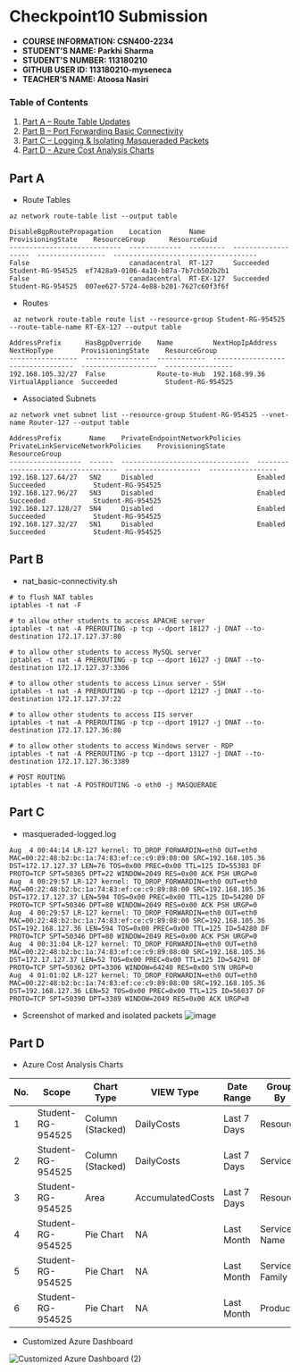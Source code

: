 # Checkpoint10 Submission

- **COURSE INFORMATION: CSN400-2234**
- **STUDENT’S NAME: Parkhi Sharma**
- **STUDENT'S NUMBER: 113180210**
- **GITHUB USER ID: 113180210-myseneca**
- **TEACHER’S NAME: Atoosa Nasiri**

### Table of Contents

1. [Part A – Route Table Updates](#part-a)
2. [Part B – Port Forwarding Basic Connectivity](#part-b)
3. [Part C – Logging & Isolating Masqueraded Packets](#part-c)
4. [Part D - Azure Cost Analysis Charts](#part-d)

## Part A

- Route Tables
```
az network route-table list --output table 
```
```
DisableBgpRoutePropagation    Location       Name       ProvisioningState    ResourceGroup      ResourceGuid
----------------------------  -------------  ---------  -------------------  -----------------  ------------------------------------
False                         canadacentral  RT-127     Succeeded            Student-RG-954525  ef7428a9-0106-4a10-b87a-7b7cb502b2b1
False                         canadacentral  RT-EX-127  Succeeded            Student-RG-954525  007ee627-5724-4e88-b201-7627c60f3f6f
```

- Routes
```
 az network route-table route list --resource-group Student-RG-954525 --route-table-name RT-EX-127 --output table 
```
```
AddressPrefix      HasBgpOverride    Name          NextHopIpAddress    NextHopType       ProvisioningState    ResourceGroup
-----------------  ----------------  ------------  ------------------  ----------------  -------------------  -----------------
192.168.105.32/27  False             Route-to-Hub  192.168.99.36       VirtualAppliance  Succeeded            Student-RG-954525
```

- Associated Subnets
```
az network vnet subnet list --resource-group Student-RG-954525 --vnet-name Router-127 --output table
```
```
AddressPrefix       Name    PrivateEndpointNetworkPolicies    PrivateLinkServiceNetworkPolicies    ProvisioningState    ResourceGroup
------------------  ------  --------------------------------  -----------------------------------  -------------------  -----------------
192.168.127.64/27   SN2     Disabled                          Enabled                              Succeeded            Student-RG-954525
192.168.127.96/27   SN3     Disabled                          Enabled                              Succeeded            Student-RG-954525
192.168.127.128/27  SN4     Disabled                          Enabled                              Succeeded            Student-RG-954525
192.168.127.32/27   SN1     Disabled                          Enabled                              Succeeded            Student-RG-954525
```

## Part B

- nat_basic-connectivity.sh

```
# to flush NAT tables
iptables -t nat -F

# to allow other students to access APACHE server
iptables -t nat -A PREROUTING -p tcp --dport 18127 -j DNAT --to-destination 172.17.127.37:80

# to allow other students to access MySQL server
iptables -t nat -A PREROUTING -p tcp --dport 16127 -j DNAT --to-destination 172.17.127.37:3306

# to allow other students to access Linux server - SSH
iptables -t nat -A PREROUTING -p tcp --dport 12127 -j DNAT --to-destination 172.17.127.37:22

# to allow other students to access IIS server
iptables -t nat -A PREROUTING -p tcp --dport 19127 -j DNAT --to-destination 172.17.127.36:80

# to allow other students to access Windows server - RDP
iptables -t nat -A PREROUTING -p tcp --dport 13127 -j DNAT --to-destination 172.17.127.36:3389

# POST ROUTING
iptables -t nat -A POSTROUTING -o eth0 -j MASQUERADE

```

## Part C

- masqueraded-logged.log

```
Aug  4 00:44:14 LR-127 kernel: TO_DROP_FORWARDIN=eth0 OUT=eth0 MAC=00:22:48:b2:bc:1a:74:83:ef:ce:c9:89:08:00 SRC=192.168.105.36 DST=172.17.127.37 LEN=76 TOS=0x00 PREC=0x00 TTL=125 ID=55383 DF PROTO=TCP SPT=50365 DPT=22 WINDOW=2049 RES=0x00 ACK PSH URGP=0
Aug  4 00:29:57 LR-127 kernel: TO_DROP_FORWARDIN=eth0 OUT=eth0 MAC=00:22:48:b2:bc:1a:74:83:ef:ce:c9:89:08:00 SRC=192.168.105.36 DST=172.17.127.37 LEN=594 TOS=0x00 PREC=0x00 TTL=125 ID=54280 DF PROTO=TCP SPT=50346 DPT=80 WINDOW=2049 RES=0x00 ACK PSH URGP=0
Aug  4 00:29:57 LR-127 kernel: TO_DROP_FORWARDIN=eth0 OUT=eth0 MAC=00:22:48:b2:bc:1a:74:83:ef:ce:c9:89:08:00 SRC=192.168.105.36 DST=192.168.127.36 LEN=594 TOS=0x00 PREC=0x00 TTL=125 ID=54280 DF PROTO=TCP SPT=50346 DPT=80 WINDOW=2049 RES=0x00 ACK PSH URGP=0
Aug  4 00:31:04 LR-127 kernel: TO_DROP_FORWARDIN=eth0 OUT=eth0 MAC=00:22:48:b2:bc:1a:74:83:ef:ce:c9:89:08:00 SRC=192.168.105.36 DST=172.17.127.37 LEN=52 TOS=0x00 PREC=0x00 TTL=125 ID=54291 DF PROTO=TCP SPT=50362 DPT=3306 WINDOW=64240 RES=0x00 SYN URGP=0
Aug  4 01:01:02 LR-127 kernel: TO_DROP_FORWARDIN=eth0 OUT=eth0 MAC=00:22:48:b2:bc:1a:74:83:ef:ce:c9:89:08:00 SRC=192.168.105.36 DST=192.168.127.36 LEN=52 TOS=0x00 PREC=0x00 TTL=125 ID=56037 DF PROTO=TCP SPT=50390 DPT=3389 WINDOW=2049 RES=0x00 ACK URGP=0
```
- Screenshot of marked and isolated packets
![image](https://github.com/113180210-myseneca/CSN400-Capstone/assets/133024891/db74441c-baa6-48a8-a380-ecb1a0f07e6d)

## Part D

- Azure Cost Analysis Charts

| No. | Scope | Chart Type | VIEW Type |  Date Range | Group By | Granularity| Example |
|-|-|-|-|-|-|-|-|
|1|Student-RG-954525| Column (Stacked) | DailyCosts | Last 7 Days | Resource | Daily | ![daily-cost-barchar](https://github.com/113180210-myseneca/CSN400-Capstone/assets/133024891/bfd21cc7-c04a-48a2-8841-1eea70213ed4)
|2|Student-RG-954525| Column (Stacked) | DailyCosts | Last 7 Days | Service | Daily | ![daily-cost-service-barchart](https://github.com/113180210-myseneca/CSN400-Capstone/assets/133024891/569747d3-7ca0-4bd8-820d-333fdfc5534a)
|3|Student-RG-954525| Area| AccumulatedCosts | Last 7 Days | Resource | Accumulated | ![accumulated-resource-barchart](https://github.com/113180210-myseneca/CSN400-Capstone/assets/133024891/d1189ae1-d04e-4a5c-9f2e-8ba7237889dc)
|4|Student-RG-954525| Pie Chart | NA | Last Month | Service Name | NA | ![service-name-piechart (2)](https://github.com/113180210-myseneca/CSN400-Capstone/assets/133024891/121d57a1-52bb-404e-b0e6-e5f0c7291da6)
|5|Student-RG-954525| Pie Chart | NA | Last Month | Service Family | NA | ![service-family-piechart (2)](https://github.com/113180210-myseneca/CSN400-Capstone/assets/133024891/78b43fe5-e73f-45ba-9118-316f5bba60f4)
|6|Student-RG-954525| Pie Chart | NA | Last Month | Product | NA | ![product-piechart (2)](https://github.com/113180210-myseneca/CSN400-Capstone/assets/133024891/93fdbe5b-cf92-4ea6-b3d9-24f9f6eae211)

- Customized Azure Dashboard

![Customized Azure Dashboard (2)](https://github.com/113180210-myseneca/CSN400-Capstone/assets/133024891/b28fda05-00d6-4107-844d-f1033a46f8d2)
